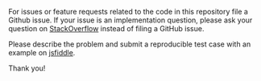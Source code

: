 For issues or feature requests related to the code in this repository file a Github issue. If your issue is an implementation question, please ask your question on [StackOverflow](http://stackoverflow.com/search?q=vue-resource) instead of filing a GitHub issue.

Please describe the problem and submit a reproducible test case with an example on [jsfiddle](https://jsfiddle.net/qhh7sqc6/).

Thank you!
